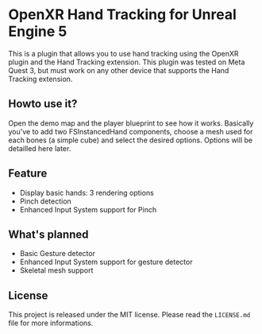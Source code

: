 # OpenXR Hand Tracking for Unreal Engine 5

This is a plugin that allows you to use hand tracking using the OpenXR plugin and the Hand Tracking extension.
This plugin was tested on Meta Quest 3, but must work on any other device that supports the Hand Tracking extension.

## Howto use it?
Open the demo map and the player blueprint to see how it works.
Basically you've to add two FSInstancedHand components, choose a mesh used for each bones (a simple cube) and select the desired options.
Options will be detailled here later.

## Feature
- Display basic hands: 3 rendering options
- Pinch detection
- Enhanced Input System support for Pinch

## What's planned
- Basic Gesture detector
- Enhanced Input System support for gesture detector
- Skeletal mesh support

## License
This project is released under the MIT license. Please read the `LICENSE.md` file for more informations.